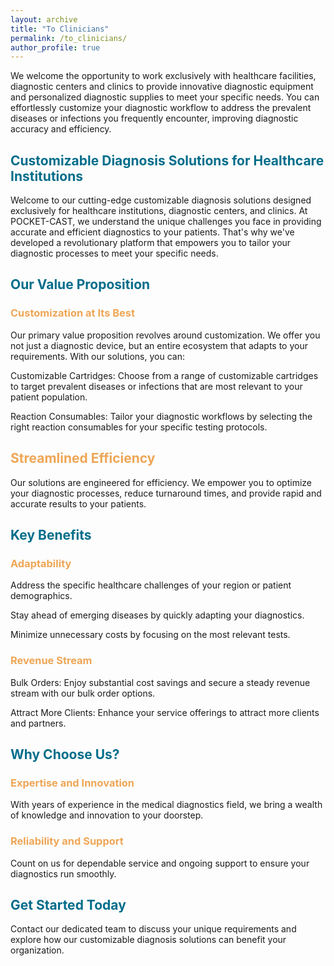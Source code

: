 ```yaml
---
layout: archive
title: "To Clinicians"
permalink: /to_clinicians/
author_profile: true
---
```


 

We welcome the opportunity to work exclusively with healthcare facilities, diagnostic centers and clinics to provide innovative diagnostic equipment and personalized diagnostic supplies to meet your specific needs. You can effortlessly customize your diagnostic workflow to address the prevalent diseases or infections you frequently encounter, improving diagnostic accuracy and efficiency. 

<h2 style="color: #026d8a">Customizable Diagnosis Solutions for Healthcare Institutions</h2>


Welcome to our cutting-edge customizable diagnosis solutions designed exclusively for healthcare institutions, diagnostic centers, and clinics. At POCKET-CAST, we understand the unique challenges you face in providing accurate and efficient diagnostics to your patients. That's why we've developed a revolutionary platform that empowers you to tailor your diagnostic processes to meet your specific needs. 

<h2 style="color: #026d8a">Our Value Proposition</h2>

<h3 style="color: #eea656">Customization at Its Best</h3>

Our primary value proposition revolves around customization. We offer you not just a diagnostic device, but an entire ecosystem that adapts to your requirements. With our solutions, you can: 

Customizable Cartridges: Choose from a range of customizable cartridges to target prevalent diseases or infections that are most relevant to your patient population. 

Reaction Consumables: Tailor your diagnostic workflows by selecting the right reaction consumables for your specific testing protocols. 

<h2 style="color: #eea656"> Streamlined Efficiency </h2>

Our solutions are engineered for efficiency. We empower you to optimize your diagnostic processes, reduce turnaround times, and provide rapid and accurate results to your patients. 

<h2 style="color: #026d8a"> Key Benefits </h2>

<h3 style="color: #eea656"> Adaptability </h3>

Address the specific healthcare challenges of your region or patient demographics. 

Stay ahead of emerging diseases by quickly adapting your diagnostics. 

Minimize unnecessary costs by focusing on the most relevant tests. 

<h3 style="color: #eea656"> Revenue Stream </h3>

Bulk Orders: Enjoy substantial cost savings and secure a steady revenue stream with our bulk order options. 

Attract More Clients: Enhance your service offerings to attract more clients and partners. 

<h2 style="color: #026d8a"> Why Choose Us? </h2>

<h3 style="color: #eea656"> Expertise and Innovation </h3>

With years of experience in the medical diagnostics field, we bring a wealth of knowledge and innovation to your doorstep. 

<h3 style="color: #eea656"> Reliability and Support </h3>

Count on us for dependable service and ongoing support to ensure your diagnostics run smoothly. 

<h2 style="color: #026d8a"> Get Started Today </h2>

Contact our dedicated team to discuss your unique requirements and explore how our customizable diagnosis solutions can benefit your organization. 